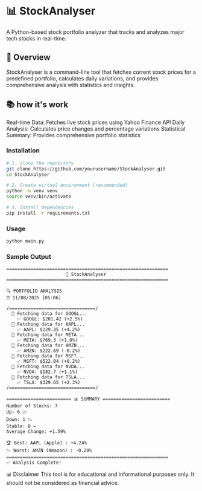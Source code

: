 # 📊 StockAnalyser
A Python-based stock portfolio analyzer that tracks and analyzes major tech stocks in real-time.

## 🎯 Overview
StockAnalyser is a command-line tool that fetches current stock prices for a predefined portfolio, calculates daily variations, and provides comprehensive analysis with statistics and insights.

## 📚 how it's work

Real-time Data: Fetches live stock prices using Yahoo Finance API
Daily Analysis: Calculates price changes and percentage variations
Statistical Summary: Provides comprehensive portfolio statistics

### Installation
```bash
# 1. clone the repository
git clone https://github.com/yourusername/StockAnalyser.git
cd StockAnalyser

# 2. Create virtual environment (recommended)
python -m venv venv
source venv/bin/activate

# 3. Install dependencies
pip install -r requirements.txt
```

### Usage
```bash
python main.py
```

### Sample Output
```
============================================================
                      🚀 StockAnalyser                       
============================================================

🔍 PORTFOLIO ANALYSIS 
⏰ 11/08/2025 [05:06]

/================================/
  📡 Fetching data for GOOGL...
    ✅ GOOGL: $201.42 (+2.5%)
  📡 Fetching data for AAPL...
    ✅ AAPL: $229.35 (+4.2%)
  📡 Fetching data for META...
    ✅ META: $769.3 (+1.0%)
  📡 Fetching data for AMZN...
    ✅ AMZN: $222.69 (-0.2%)
  📡 Fetching data for MSFT...
    ✅ MSFT: $522.04 (+0.2%)
  📡 Fetching data for NVDA...
    ✅ NVDA: $182.7 (+1.1%)
  📡 Fetching data for TSLA...
    ✅ TSLA: $329.65 (+2.3%)
/================================/

======================== 📊 SUMMARY =========================
Number of Stocks: 7
Up: 6 📈
Down: 1 📉
Stable: 0 ➡️
Average Change: +1.59%

🏆 Best: AAPL (Apple) : +4.24%
📉 Worst: AMZN (Amazon) : -0.20%
============================================================
✅ Analysis Complete!
```

📊 Disclaimer
This tool is for educational and informational purposes only. 
It should not be considered as financial advice.

